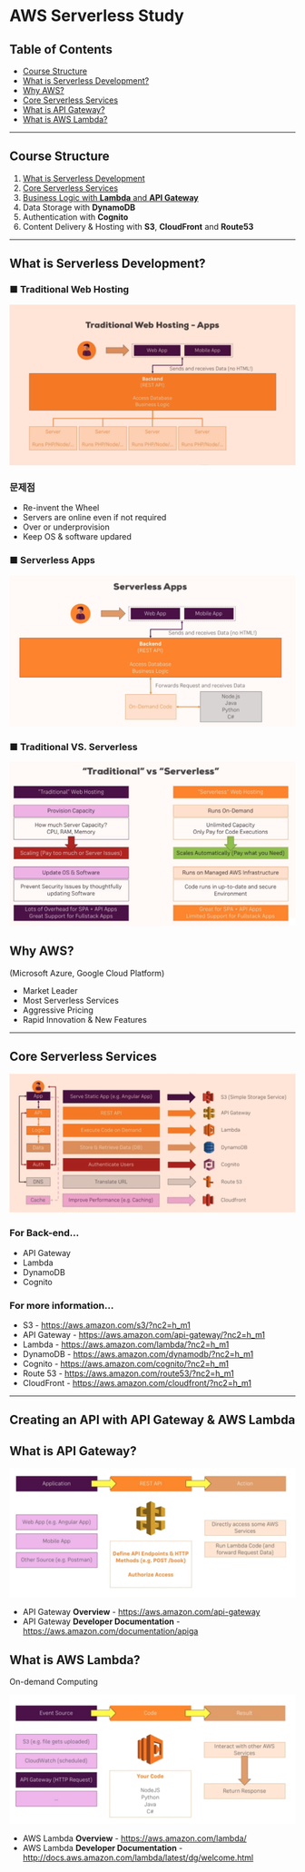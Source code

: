 # AWS Serverless Study


## Table of Contents
- [Course Structure](#Course-Structure)
- [What is Serverless Development?](#What-is-Serverless-Development?)
- [Why AWS?](#Why-AWS?)
- [Core Serverless Services](#Core-Serverless-Services)
- [What is API Gateway?](#What-is-API-Gateway?)
- [What is AWS Lambda?](#What-is-AWS-Lambda?)

---

## Course Structure
1. [What is Serverless Development](#What-is-Serverless-Development?)
2. [Core Serverless Services](#Core-Serverless-Services)
3. [Business Logic with **Lambda** and **API Gateway**](#Creating-an-API-with-API-Gateway-&-AWS-Lambda)
4. Data Storage with **DynamoDB**
5. Authentication with **Cognito**
6. Content Delivery & Hosting with **S3**, **CloudFront** and **Route53**

---

## What is Serverless Development?

### ■ Traditional Web Hosting
![Traditional Web Hosting](image/TraditionalWebHosting.png)


### 문제점

- Re-invent the Wheel
- Servers are online even if not required
- Over or underprovision
- Keep OS & software updared

### ■ Serverless Apps
![Serverless Apps](image/ServerlessApps.png)

### ■ Traditional VS. Serverless
![Traditional VS. Serverless](image/TraditionalVsServerless.png)

## Why AWS?

(Microsoft Azure, Google Cloud Platform)

- Market Leader
- Most Serverless Services
- Aggressive Pricing
- Rapid Innovation & New Features

---

## Core Serverless Services

![Which Services Do We Need?](image/WhichServicesDoWeNeed.png)

### For Back-end...
- API Gateway
- Lambda
- DynamoDB
- Cognito

### For more information...
- S3 - https://aws.amazon.com/s3/?nc2=h_m1
- API Gateway - https://aws.amazon.com/api-gateway/?nc2=h_m1
- Lambda - https://aws.amazon.com/lambda/?nc2=h_m1
- DynamoDB - https://aws.amazon.com/dynamodb/?nc2=h_m1
- Cognito - https://aws.amazon.com/cognito/?nc2=h_m1
- Route 53 - https://aws.amazon.com/route53/?nc2=h_m1
- CloudFront - https://aws.amazon.com/cloudfront/?nc2=h_m1

---

## Creating an API with API Gateway & AWS Lambda

## What is API Gateway?
![How it works](image/HowItWorks.png)

- API Gateway **Overview** - https://aws.amazon.com/api-gateway
- API Gateway **Developer Documentation** - https://aws.amazon.com/documentation/apiga

## What is AWS Lambda?

On-demand Computing

![How it works](image/LambdaHowItWorks.png)

- AWS Lambda **Overview** - https://aws.amazon.com/lambda/
- AWS Lambda **Developer Documentation** - http://docs.aws.amazon.com/lambda/latest/dg/welcome.html
